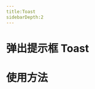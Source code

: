 ```yaml
---
title:Toast
sidebarDepth:2
---
```

# 弹出提示框 Toast

# 使用方法

<ClientOnly><toastDemos></toastDemos></ClientOnly>
